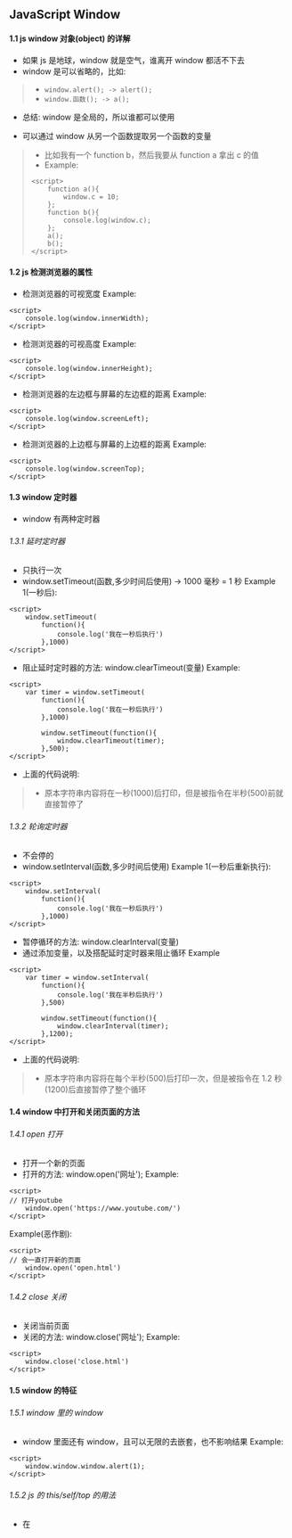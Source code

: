 ## JavaScript Window

#### 1.1 js window 对象(object) 的详解
+ 如果 js 是地球，window 就是空气，谁离开 window 都活不下去
+ window 是可以省略的，比如:
> + ``` window.alert(); -> alert(); ```
> + ``` window.函数(); -> a(); ```
+ 总结: window 是全局的，所以谁都可以使用

+ 可以通过 window 从另一个函数提取另一个函数的变量
> + 比如我有一个 function b，然后我要从 function a 拿出 c 的值
> + Example:
> ```
> <script>
>     function a(){
>         window.c = 10;
>     };
>     function b(){
>         console.log(window.c);
>     };
>     a();
>     b();
> </script>
> ```

#### 1.2 js 检测浏览器的属性
+ 检测浏览器的可视宽度
Example:
```
<script>
    console.log(window.innerWidth);
</script>
```

+ 检测浏览器的可视高度
Example:
```
<script>
    console.log(window.innerHeight);
</script>
```

+ 检测浏览器的左边框与屏幕的左边框的距离
Example:
```
<script>
    console.log(window.screenLeft);
</script>
```

+ 检测浏览器的上边框与屏幕的上边框的距离
Example:
```
<script>
    console.log(window.screenTop);
</script>
```

#### 1.3 window 定时器
+ window 有两种定时器

###### 1.3.1 延时定时器
+ 只执行一次
+ window.setTimeout(函数,多少时间后使用) -> 1000 毫秒 = 1 秒
Example 1(一秒后):
```
<script>
    window.setTimeout(
        function(){
            console.log('我在一秒后执行')
        },1000)
</script>
```

+ 阻止延时定时器的方法: window.clearTimeout(变量)
Example:
```
<script>
    var timer = window.setTimeout(
        function(){
            console.log('我在一秒后执行')
        },1000)

        window.setTimeout(function(){
            window.clearTimeout(timer);
        },500);
</script>
```
+ 上面的代码说明:
> + 原本字符串内容将在一秒(1000)后打印，但是被指令在半秒(500)前就直接暂停了


###### 1.3.2 轮询定时器
+ 不会停的
+ window.setInterval(函数,多少时间后使用)
Example 1(一秒后重新执行):
```
<script>
    window.setInterval(
        function(){
            console.log('我在一秒后执行')
        },1000)
</script>
```

+ 暂停循环的方法: window.clearInterval(变量)
+ 通过添加变量，以及搭配延时定时器来阻止循环
Example
```
<script>
    var timer = window.setInterval(
        function(){
            console.log('我在半秒后执行')
        },500)

        window.setTimeout(function(){
            window.clearInterval(timer);
        },1200);
</script>
```
+ 上面的代码说明:
> + 原本字符串内容将在每个半秒(500)后打印一次，但是被指令在 1.2 秒(1200)后直接暂停了整个循环


#### 1.4 window 中打开和关闭页面的方法

###### 1.4.1 open 打开
+ 打开一个新的页面
+ 打开的方法: window.open('网址');
Example:
```
<script>
// 打开youtube
    window.open('https://www.youtube.com/')
</script>
```

Example(恶作剧):
```
<script>
// 会一直打开新的页面
    window.open('open.html')
</script>
```

###### 1.4.2 close 关闭
+ 关闭当前页面
+ 关闭的方法: window.close('网址');
Example:
```
<script>
    window.close('close.html')
</script>
```

#### 1.5 window 的特征

###### 1.5.1 window 里的 window
+ window 里面还有 window，且可以无限的去嵌套，也不影响结果
Example:
```
<script>
    window.window.window.alert(1);
</script>
```

###### 1.5.2 js 的 this/self/top 的用法
+ 在 <script> 的作用域里 this = self = top = window
Example:
```
<script>
    console.log(this == window);
    console.log(self == window);
    console.log(top == window);
    // output 显示 true
</script>
```













